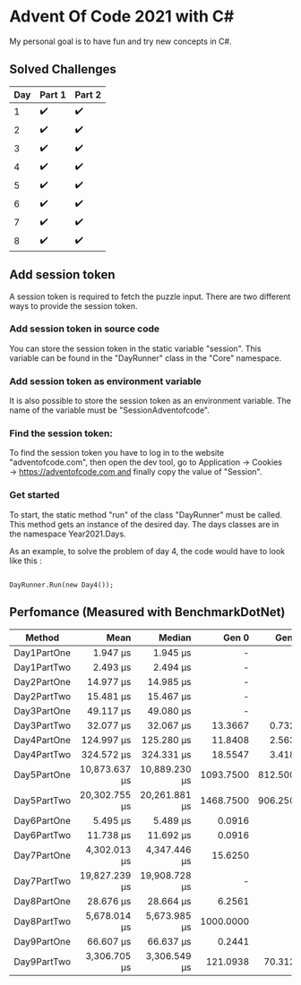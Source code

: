 
# Advent Of Code 2021 with C#

My personal goal is to have fun and try new concepts in C#.
 

 
## Solved Challenges
| Day | Part 1 | Part 2 |
|-----|--------|--------|
|1    | ✔️     |    ✔️ |
|2    | ✔️     |    ✔️ |
|3    | ✔️     |    ✔️ |
|4    | ✔️     |    ✔️ |
|5    | ✔️     |    ✔️ |
|6    | ✔️     |    ✔️ |
|7    | ✔️     |    ✔️ |
|8    | ✔️     |    ✔️ |


## Add session token

 A session token is required to fetch the puzzle input. There are two different ways to provide the session token.

### Add session token in source code


You can store the session token in the static variable "session". This variable can be found in the "DayRunner" class in the "Core" namespace.




### Add session token as environment variable

It is also possible to store the session token as an environment variable. The name of the variable must be "SessionAdventofcode".



### Find the session token:

To find the session token you have to log in to the website "adventofcode.com", then open the dev tool, go to Application → Cookies → https://adventofcode.com and finally copy the value of "Session".




### Get started

To start, the static method "run" of the class "DayRunner" must be called. This method gets an instance of the desired day. The days classes are in the namespace Year2021.Days.

As an example, to solve the problem of day 4, the code would have to look like this :
<pre><code class='language-cs'>
DayRunner.Run(new Day4());
</code></pre>


## Perfomance (Measured with BenchmarkDotNet)

|      Method |          Mean |        Median |     Gen 0 |    Gen 1 |    Gen 2 |    Allocated |
|------------ |--------------:|--------------:|----------:|---------:|---------:|-------------:|
| Day1PartOne |      1.947 μs |      1.945 μs |         - |        - |        - |            - |
| Day1PartTwo |      2.493 μs |      2.494 μs |         - |        - |        - |            - |
| Day2PartOne |     14.977 μs |     14.985 μs |         - |        - |        - |            - |
| Day2PartTwo |     15.481 μs |     15.467 μs |         - |        - |        - |            - |
| Day3PartOne |     49.117 μs |     49.080 μs |         - |        - |        - |         72 B |
| Day3PartTwo |     32.077 μs |     32.067 μs |   13.3667 |   0.7324 |        - |       111 Kb |
| Day4PartOne |    124.997 μs |    125.280 μs |   11.8408 |   2.5635 |        - |        99 kB |
| Day4PartTwo |    324.572 μs |    324.331 μs |   18.5547 |   3.4180 |        - |       158 Kb |
| Day5PartOne | 10,873.637 μs | 10,889.230 μs | 1093.7500 | 812.5000 | 765.6250 |        11 Mb |
| Day5PartTwo | 20,302.755 μs | 20,261.881 μs | 1468.7500 | 906.2500 | 843.7500 |        23 Mb |
| Day6PartOne |      5.495 μs |      5.489 μs |    0.0916 |        - |        - |        784 B |
| Day6PartTwo |     11.738 μs |     11.692 μs |    0.0916 |        - |        - |        784 B |
| Day7PartOne |  4,302.013 μs |  4,347.446 μs |   15.6250 |        - |        - |       158 Kb |
| Day7PartTwo | 19,827.239 μs | 19,908.728 μs |         - |        - |        - |       158 Kb |
| Day8PartOne |     28.676 μs |     28.664 μs |    6.2561 |        - |        - |        52 Kb |
| Day8PartTwo |  5,678.014 μs |  5,673.985 μs | 1000.0000 |        - |        - |         8 Mb |
| Day9PartOne |     66.607 μs |     66.637 μs |    0.2441 |        - |        - |         2 Kb |
| Day9PartTwo |  3,306.705 μs |  3,306.549 μs |  121.0938 |  70.3125 |  39.0625 |         1 Mb |

